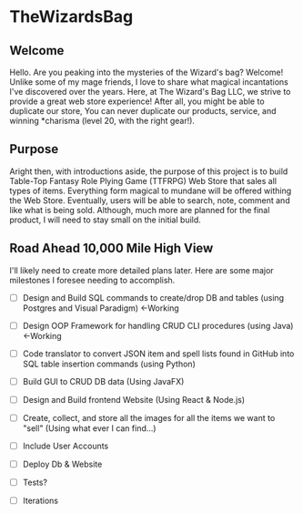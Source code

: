 # TheWizardsBag

## Welcome
Hello.  Are you peaking into the mysteries of the Wizard's bag?  Welcome!  Unlike some of my mage friends, I love to share what magical incantations I've discovered over the years.  Here, at The Wizard's Bag LLC, we strive to provide a great web store experience!  After all, you might be able to duplicate our store, You can never duplicate our products, service, and winning *charisma (level 20, with the right gear!).  

## Purpose
Aright then, with introductions aside, the purpose of this project is to build Table-Top Fantasy Role Plying Game (TTFRPG) Web Store that sales all types of items.  Everything form magical to mundane will be offered withing the Web Store.  Eventually, users will be able to search, note, comment and like what is being sold.  Although, much more are planned for the final product, I will need to stay small on the initial build.  

## Road Ahead **10,000 Mile High View**
I'll likely need to create more detailed plans later.  Here are some major milestones I foresee needing to accomplish.
- [ ] Design and Build SQL commands to create/drop DB and tables (using Postgres and Visual Paradigm) <-Working
- [ ] Design OOP Framework for handling CRUD CLI procedures (using Java) <-Working
- [ ] Code translator to convert JSON item and spell lists found in GitHub into SQL table insertion commands (using Python)
- [ ] Build GUI to CRUD DB data (Using JavaFX)
- [ ] Design and Build frontend Website (Using React & Node.js)
- [ ] Create, collect, and store all the images for all the items we want to "sell" (Using what ever I can find...)
- [ ] Include User Accounts 
- [ ] Deploy Db & Website 
- [ ] Tests?
- [ ] Iterations


